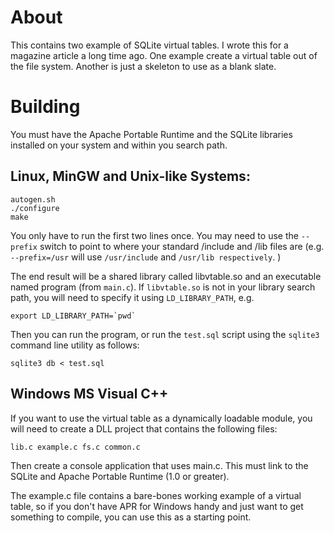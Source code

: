# About

This contains two example of SQLite virtual tables. I wrote this for a magazine
article a long time ago. One example create a virtual table out of the file
system. Another is just a skeleton to use as a blank slate.

# Building

You must have the Apache Portable Runtime and the SQLite libraries installed on
your system and within you search path.

## Linux, MinGW and Unix-like Systems:

```
autogen.sh
./configure
make
```

You only have to run the first two lines once. You may need to use the `--prefix`
switch to point to where your standard /include and /lib files are
(e.g. `--prefix=/usr` will use `/usr/include` and `/usr/lib respectively`. )

The end result will be a shared library called libvtable.so and an executable
named program (from `main.c`). If `libvtable.so` is not in your library search
path, you will need to specify it using `LD_LIBRARY_PATH`, e.g.

```
export LD_LIBRARY_PATH=`pwd`
```

Then you can run the program, or run the `test.sql` script using the `sqlite3`
command line utility as follows:

```
sqlite3 db < test.sql
```

## Windows MS Visual C++

If you want to use the virtual table as a dynamically loadable module, you will
need to create a DLL project that contains the following files:

```
lib.c example.c fs.c common.c
```

Then create a console application that uses main.c. This must link to the SQLite
and Apache Portable Runtime (1.0 or greater).

The example.c file contains a bare-bones working example of a virtual table, so
if you don't have APR for Windows handy and just want to get something to
compile, you can use this as a starting point.
